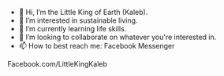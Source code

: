 - 👋 Hi, I’m the Little King of Earth (Kaleb).
- 👀 I’m interested in sustainable living.
- 🌱 I’m currently learning life skills.
- 💞️ I’m looking to collaborate on whatever you're interested in.
- 📫 How to best reach me: Facebook Messenger

Facebook.com/LittleKingKaleb
